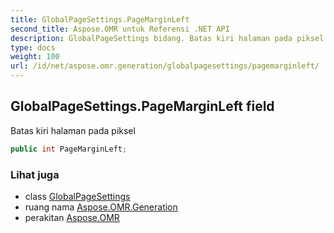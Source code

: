 ```yaml
---
title: GlobalPageSettings.PageMarginLeft
second_title: Aspose.OMR untuk Referensi .NET API
description: GlobalPageSettings bidang. Batas kiri halaman pada piksel
type: docs
weight: 100
url: /id/net/aspose.omr.generation/globalpagesettings/pagemarginleft/
---
```

## GlobalPageSettings.PageMarginLeft field

Batas kiri halaman pada piksel

```csharp
public int PageMarginLeft;
```

### Lihat juga

* class [GlobalPageSettings](../)
* ruang nama [Aspose.OMR.Generation](../../globalpagesettings/)
* perakitan [Aspose.OMR](../../../)


